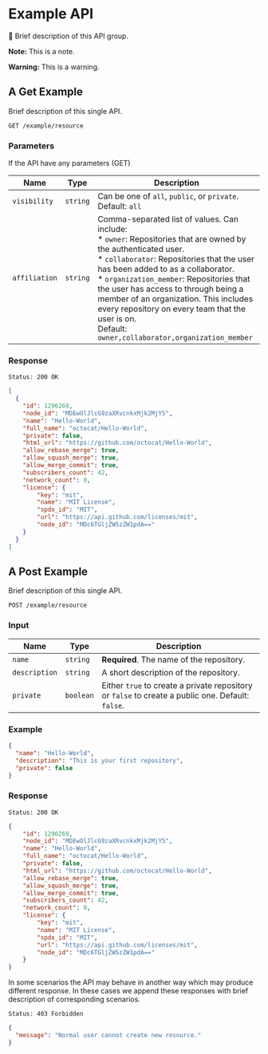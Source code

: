 # Example API

Brief description of this API group.

**Note:** This is a note. 

**Warning:** This is a warning.

## A Get Example

Brief description of this single API.

    GET /example/resource

### Parameters

If the API have any parameters (GET)

Name  | Type  | Description
----- | ----- | -----------
`visibility`  | `string`    | Can be one of `all`, `public`, or `private`. Default: `all`
`affiliation` |	`string`    | Comma-separated list of values. Can include:<br> * `owner`: Repositories that are owned by the authenticated user. <br> * `collaborator`: Repositories that the user has been added to as a collaborator. <br> * `organization_member`: Repositories that the user has access to through being a member of an organization. This includes every repository on every team that the user is on. <br>  Default: `owner,collaborator,organization_member`

### Response

    Status: 200 OK
    
```json
[
  {
    "id": 1296269,
    "node_id": "MDEwOlJlcG9zaXRvcnkxMjk2MjY5",
    "name": "Hello-World",
    "full_name": "octocat/Hello-World",
    "private": false,
    "html_url": "https://github.com/octocat/Hello-World",
    "allow_rebase_merge": true,
    "allow_squash_merge": true,
    "allow_merge_commit": true,
    "subscribers_count": 42,
    "network_count": 0,
    "license": {
        "key": "mit",
        "name": "MIT License",
        "spdx_id": "MIT",
        "url": "https://api.github.com/licenses/mit",
        "node_id": "MDc6TGljZW5zZW1pdA=="
    }
  }
]
```

## A Post Example

Brief description of this single API.

    POST /example/resource

### Input

Name  | Type  | Description
----- | ----- | -----------
`name`  | `string`    | **Required**. The name of the repository.
`description` |	`string` |	A short description of the repository.
`private` |	`boolean` |	Either `true` to create a private repository or `false` to create a public one. Default: `false`.

### Example

```json
{
  "name": "Hello-World",
  "description": "This is your first repository",
  "private": false
}
```

### Response

    Status: 200 OK

```json
{
    "id": 1296269,
    "node_id": "MDEwOlJlcG9zaXRvcnkxMjk2MjY5",
    "name": "Hello-World",
    "full_name": "octocat/Hello-World",
    "private": false,
    "html_url": "https://github.com/octocat/Hello-World",
    "allow_rebase_merge": true,
    "allow_squash_merge": true,
    "allow_merge_commit": true,
    "subscribers_count": 42,
    "network_count": 0,
    "license": {
        "key": "mit",
        "name": "MIT License",
        "spdx_id": "MIT",
        "url": "https://api.github.com/licenses/mit",
        "node_id": "MDc6TGljZW5zZW1pdA=="
    }
}
```

In some scenarios the API may behave in another way which may produce different response. In these cases we append these responses with brief description of corresponding scenarios.

    Status: 403 Forbidden

```json
{
  "message": "Normal user cannot create new resource."
}
```
